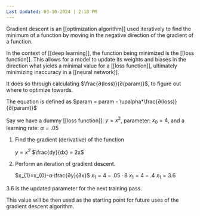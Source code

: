 ```yaml
---
Last Updated: 03-10-2024 | 2:18 PM
---
```

Gradient descent is an [[optimization algorithm]] used iteratively to find the minimum of a function by moving in the negative direction of the gradient of a function.

In the context of [[deep learning]], the function being minimized is the [[loss function]].
This allows for a model to update its weights and biases in the direction what yields a minimal value for a [[loss function]], ultimately minimizing inaccuracy in a [[neural network]].

It does so through calculating $\frac{∂(loss)}{∂(param)}$, to figure out where to optimize towards.

The equation is defined as $param = param - \upalpha*\frac{∂(loss)}{∂(param)}$

Say we have a dummy [[loss function]]: $y = x^2$, parameter: $x_0 = 4$, and a learning rate: $α =.05$

1. Find the gradient (derivative) of the function

	$y = x^2$
	$\frac{dy}{dx} = 2x$

2. Perform an iteration of gradient descent.

	$x_{1}=x_{0}-α·\frac{∂y}{∂x}$ 
	$x_{1}=4-.05·8$
	$x_{1}=4-.4$
	$x_{1}=3.6$

$3.6$ is the updated parameter for the next training pass.

This value will be then used as the starting point for future uses of the gradient descent algorithm.
